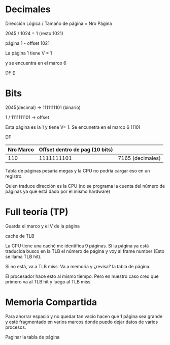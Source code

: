 # Decimales

Dirección Lógica / Tamaño de página = Nro Página

2045 / 1024 = 1 (resto 1021)

 página 1 - offset 1021

La página 1 tiene V = 1

y se encuentra en el marco 6

DF ()

# Bits

2045(decimal) -> 1111111101 (binario)

1  / 1111111101 -> offset

Esta página es la 1 y tiene V= 1. Se encunetra en el marco 6 (110) 

DF

| Nro Marco | Offset dentro de pag (10 bits) |                  |
| --------- | ------------------------------ | ---------------- |
| 110       | 1111111101                     | 7165 (decimales) |

Tabla de páginas pesaría megas y la CPU no podría cargar eso en un registro.

Quien traduce dirección es la CPU (no se programa la cuenta del número de páginas ya que está dado por el mismo hardware)

# Full teoría (TP)

Guarda el marco y el V de la página 

caché de TLB

La CPU tiene una caché me identifica 9 páginas. Si la página ya está traducida busco en la TLB el número de página y voy al frame number (Esto se llama TLB hit).

Si no está, va a TLB miss. Va a memoria y ¿revisa? la tabla de página.

El procesador hace esto al mismo tiempo. Pero en nuestro caso creo que primero va al TLB hit y luego al TLB miss 

# Memoria Compartida

Para ahorrar espacio y no quedar tan vacío hacen que 1 página sea grande y esté fragmentado en varios marcos donde puedo dejar datos de varios procesos.

Paginar la tabla de página
